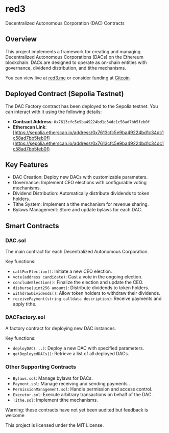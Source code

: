 # red3

Decentralized Autonomous Corporation (DAC) Contracts

## Overview

This project implements a framework for creating and managing Decentralized Autonomous Corporations (DACs) on the Ethereum blockchain. DACs are designed to operate as on-chain entities with governance, dividend distribution, and tithe mechanisms.

You can view live at [red3.me](https://red3.me) or consider funding at [Gitcoin](https://builder.gitcoin.co/#/chains/8453/registry/0x/projects/0x6a7033a145a1ae5ec1ccffe2ed01e81b7a08da4e218b682e82e899d8ae2a4315)

## Deployed Contract (Sepolia Testnet)

The DAC Factory contract has been deployed to the Sepolia testnet. You can interact with it using the following details:

- **Contract Address**: `0x7613cfc5e9ba49224bd1c34dc1c58ad7bb5feb0f`
- **Etherscan Link**: [https://sepolia.etherscan.io/address/0x7613cfc5e9ba49224bd1c34dc1c58ad7bb5feb0f](https://sepolia.etherscan.io/address/0x7613cfc5e9ba49224bd1c34dc1c58ad7bb5feb0f)


## Key Features

- DAC Creation: Deploy new DACs with customizable parameters.
- Governance: Implement CEO elections with configurable voting mechanisms.
- Dividend Distribution: Automatically distribute dividends to token holders.
- Tithe System: Implement a tithe mechanism for revenue sharing.
- Bylaws Management: Store and update bylaws for each DAC.

## Smart Contracts

### DAC.sol

The main contract for each Decentralized Autonomous Corporation.

Key functions:

- `callForElection()`: Initiate a new CEO election.
- `vote(address candidate)`: Cast a vote in the ongoing election.
- `concludeElection()`: Finalize the election and update the CEO.
- `disburse(uint256 amount)`: Distribute dividends to token holders.
- `withdrawDividends()`: Allow token holders to withdraw their dividends.
- `receivePayment(string calldata description)`: Receive payments and apply tithe.

### DACFactory.sol

A factory contract for deploying new DAC instances.

Key functions:

- `deployDAC(...)`: Deploy a new DAC with specified parameters.
- `getDeployedDACs()`: Retrieve a list of all deployed DACs.

### Other Supporting Contracts

- `Bylaws.sol`: Manage bylaws for DACs.
- `Payment.sol`: Manage receiving and sending payments .
- `PermissionManagement.sol`: Handle permission and access control.
- `Executor.sol`: Execute arbitrary transactions on behalf of the DAC.
- `Tithe.sol`: Implement tithe mechanisms.

Warning: these contracts have not yet been audited but feedback is welcome

This project is licensed under the MIT License.
